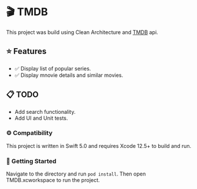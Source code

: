 # 🎬 TMDB

This project was build using Clean Architecture and [TMDB](https://developers.themoviedb.org/3) api.

## ⭐️ Features
- ✅ Display list of popular series.
- ✅ Display mnovie details and similar movies.

## 📋 TODO
- Add search functionality.
- Add UI and Unit tests.

### ⚙️ Compatibility
This project is written in Swift 5.0 and requires Xcode 12.5+ to build and run.

### 📲 Getting Started
Navigate to the directory and run `pod install`. Then open TMDB.xcworkspace to run the project.